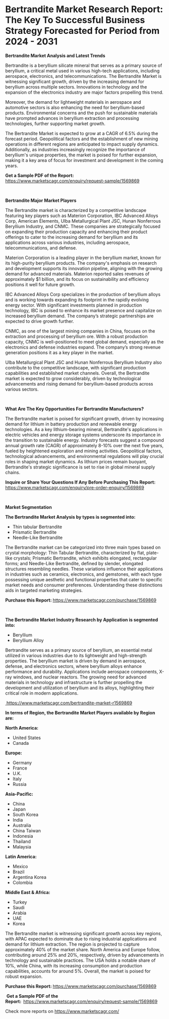 <p><h1>Bertrandite Market Research Report: The Key To Successful Business Strategy Forecasted for Period from 2024 - 2031</h1></p><p><strong>Bertrandite Market Analysis and Latest Trends</strong></p>
<p><p>Bertrandite is a beryllium silicate mineral that serves as a primary source of beryllium, a critical metal used in various high-tech applications, including aerospace, electronics, and telecommunications. The Bertrandite Market is witnessing significant growth, driven by the increasing demand for beryllium across multiple sectors. Innovations in technology and the expansion of the electronics industry are major factors propelling this trend.</p><p>Moreover, the demand for lightweight materials in aerospace and automotive sectors is also enhancing the need for beryllium-based products. Environmental concerns and the push for sustainable materials have prompted advances in beryllium extraction and processing technologies, further supporting market growth.</p><p>The Bertrandite Market is expected to grow at a CAGR of 6.5% during the forecast period. Geopolitical factors and the establishment of new mining operations in different regions are anticipated to impact supply dynamics. Additionally, as industries increasingly recognize the importance of beryllium's unique properties, the market is poised for further expansion, making it a key area of focus for investment and development in the coming years.</p></p>
<p><strong>Get a Sample PDF of the Report:&nbsp;</strong> <a href="https://www.marketscagr.com/enquiry/request-sample/1569869?utm_campaign=1869&utm_medium=2&utm_source=Github&utm_content=ia&utm_term=29122024&utm_id=bertrandite">https://www.marketscagr.com/enquiry/request-sample/1569869</a></p>
<p>&nbsp;</p>
<p><strong>Bertrandite Major Market Players</strong></p>
<p><p>The Bertrandite market is characterized by a competitive landscape featuring key players such as Materion Corporation, IBC Advanced Alloys Corp, American Elements, Ulba Metallurgical Plant JSC, Hunan Nonferrous Beryllium Industry, and CNMC. These companies are strategically focused on expanding their production capacity and enhancing their product offerings to cater to the increasing demand for beryllium and its applications across various industries, including aerospace, telecommunications, and defense.</p><p>Materion Corporation is a leading player in the beryllium market, known for its high-purity beryllium products. The company's emphasis on research and development supports its innovation pipeline, aligning with the growing demand for advanced materials. Materion reported sales revenues of approximately $1 billion, and its focus on sustainability and efficiency positions it well for future growth.</p><p>IBC Advanced Alloys Corp specializes in the production of beryllium alloys and is working towards expanding its footprint in the rapidly evolving energy sector. With significant investments planned in production technology, IBC is poised to enhance its market presence and capitalize on increased beryllium demand. The company’s strategic partnerships are expected to drive growth further.</p><p>CNMC, as one of the largest mining companies in China, focuses on the extraction and processing of beryllium ore. With a robust production capacity, CNMC is well-positioned to meet global demand, especially as the electronics and defense industries expand. The company’s strong revenue generation positions it as a key player in the market.</p><p>Ulba Metallurgical Plant JSC and Hunan Nonferrous Beryllium Industry also contribute to the competitive landscape, with significant production capabilities and established market channels. Overall, the Bertrandite market is expected to grow considerably, driven by technological advancements and rising demand for beryllium-based products across various sectors.</p></p>
<p>&nbsp;</p>
<p><strong>What Are The Key Opportunities For Bertrandite Manufacturers?</strong></p>
<p><p>The Bertrandite market is poised for significant growth, driven by increasing demand for lithium in battery production and renewable energy technologies. As a key lithium-bearing mineral, Bertrandite's applications in electric vehicles and energy storage systems underscore its importance in the transition to sustainable energy. Industry forecasts suggest a compound annual growth rate (CAGR) of approximately 8-10% over the next five years, fueled by heightened exploration and mining activities. Geopolitical factors, technological advancements, and environmental regulations will play crucial roles in shaping market dynamics. As lithium prices remain buoyant, Bertrandite's strategic significance is set to rise in global mineral supply chains.</p></p>
<p><strong>Inquire or Share Your Questions If Any Before Purchasing This Report:</strong> <a href="https://www.marketscagr.com/enquiry/pre-order-enquiry/1569869?utm_campaign=1869&utm_medium=2&utm_source=Github&utm_content=ia&utm_term=29122024&utm_id=bertrandite">https://www.marketscagr.com/enquiry/pre-order-enquiry/1569869</a></p>
<p>&nbsp;</p>
<p><strong>Market Segmentation</strong></p>
<p><strong>The Bertrandite Market Analysis by types is segmented into:</strong></p>
<p><ul><li>Thin tabular Bertrandite</li><li>Prismatic Bertrandite</li><li>Needle-Like Bertrandite</li></ul></p>
<p><p>The Bertrandite market can be categorized into three main types based on crystal morphology: Thin Tabular Bertrandite, characterized by flat, plate-like crystals; Prismatic Bertrandite, which exhibits elongated, rectangular forms; and Needle-Like Bertrandite, defined by slender, elongated structures resembling needles. These variations influence their applications in industries such as ceramics, electronics, and gemstones, with each type possessing unique aesthetic and functional properties that cater to specific market needs and consumer preferences. Understanding these distinctions aids in targeted marketing strategies.</p></p>
<p><strong>Purchase this Report:&nbsp;</strong><a href="https://www.marketscagr.com/purchase/1569869?utm_campaign=1869&utm_medium=2&utm_source=Github&utm_content=ia&utm_term=29122024&utm_id=bertrandite">https://www.marketscagr.com/purchase/1569869</a></p>
<p>&nbsp;</p>
<p><strong>The Bertrandite Market Industry Research by Application is segmented into:</strong></p>
<p><ul><li>Beryllium</li><li>Beryllium Alloy</li></ul></p>
<p><p>Bertrandite serves as a primary source of beryllium, an essential metal utilized in various industries due to its lightweight and high-strength properties. The beryllium market is driven by demand in aerospace, defense, and electronics sectors, where beryllium alloys enhance performance and durability. Applications include aerospace components, X-ray windows, and nuclear reactors. The growing need for advanced materials in technology and infrastructure is further propelling the development and utilization of beryllium and its alloys, highlighting their critical role in modern applications.</p></p>
<p><a href="https://www.marketscagr.com/bertrandite-market-r1569869?utm_campaign=1869&utm_medium=2&utm_source=Github&utm_content=ia&utm_term=29122024&utm_id=bertrandite">&nbsp;https://www.marketscagr.com/bertrandite-market-r1569869</a></p>
<p><strong>In terms of Region, the Bertrandite Market Players available by Region are:</strong></p>
<p>
    <p> <strong> North America: </strong>
        <ul>
            <li>United States</li>
            <li>Canada</li>
        </ul>
        </p> 
    <p> <strong> Europe: </strong>
        <ul>
            <li>Germany</li>
            <li>France</li>
            <li>U.K.</li>
            <li>Italy</li>
            <li>Russia</li>
        </ul>
        </p> 
    <p> <strong> Asia-Pacific: </strong>
        <ul>
            <li>China</li>
            <li>Japan</li>
            <li>South Korea</li>
            <li>India</li>
            <li>Australia</li>
            <li>China Taiwan</li>
            <li>Indonesia</li>
            <li>Thailand</li>
            <li>Malaysia</li>
        </ul>
        </p> 
    <p> <strong> Latin America: </strong>
        <ul>
            <li>Mexico</li>
            <li>Brazil</li>
            <li>Argentina Korea</li>
            <li>Colombia</li>
        </ul>
        </p> 
    <p> <strong> Middle East & Africa: </strong>
        <ul>
            <li>Turkey</li>
            <li>Saudi</li>
            <li>Arabia</li>
            <li>UAE</li>
            <li>Korea</li>
        </ul>
    </p>
    </p>
<p><p>The Bertrandite market is witnessing significant growth across key regions, with APAC expected to dominate due to rising industrial applications and demand for lithium extraction. The region is projected to capture approximately 40% of the market share. North America and Europe follow, contributing around 25% and 20%, respectively, driven by advancements in technology and sustainable practices. The USA holds a notable share of 10%, while China, with its increasing consumption and production capabilities, accounts for around 5%. Overall, the market is poised for robust expansion.</p></p>
<p><strong>Purchase this Report: </strong><a href="https://www.marketscagr.com/purchase/1569869?utm_campaign=1869&utm_medium=2&utm_source=Github&utm_content=ia&utm_term=29122024&utm_id=bertrandite">https://www.marketscagr.com/purchase/1569869</a></p>
<p>&nbsp;<strong>Get a Sample PDF of the Report:&nbsp;&nbsp;</strong><a href="https://www.marketscagr.com/enquiry/request-sample/1569869?utm_campaign=1869&utm_medium=2&utm_source=Github&utm_content=ia&utm_term=29122024&utm_id=bertrandite">https://www.marketscagr.com/enquiry/request-sample/1569869</a></p>
<p><strong></strong></p>
<p>Check more reports on <a href="https://www.marketscagr.com/?utm_campaign=1869&utm_medium=2&utm_source=Github&utm_content=ia&utm_term=29122024&utm_id=bertrandite">https://www.marketscagr.com/</a></p>